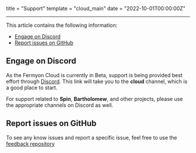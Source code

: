 title = "Support"
template = "cloud_main"
date = "2022-10-01T00:00:00Z"

---

This article contains the following information:

- [Engage on Discord](#engage-on-discord)
- [Report issues on GitHub](#report-issues-on-github)

## Engage on Discord

As the Fermyon Cloud is currently in Beta, support is being provided best effort through [Discord](https://discord.gg/P4Cx7xUbJu). This link will take you to the **cloud** channel, which is a good place to start.

For support related to **Spin**, **Bartholomew**, and other projects, please use the appropriate channels on Discord as well.

## Report issues on GitHub

To see any know issues and report a specific issue, feel free to use the [feedback repository]([https://github.com/fermyon/feedback)
